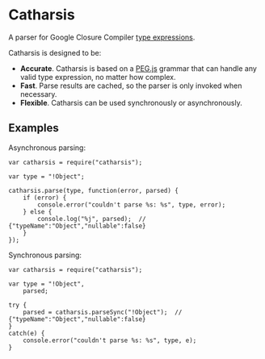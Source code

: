 # Catharsis

A parser for Google Closure Compiler
[type expressions](https://developers.google.com/closure/compiler/docs/js-for-compiler#types).

Catharsis is designed to be:

+ **Accurate**. Catharsis is based on a [PEG.js](http://pegjs.majda.cz/) grammar that can handle
any valid type expression, no matter how complex.
+ **Fast**. Parse results are cached, so the parser is only invoked when necessary.
+ **Flexible**. Catharsis can be used synchronously or asynchronously.


## Examples

Asynchronous parsing:

	var catharsis = require("catharsis");

	var type = "!Object";

	catharsis.parse(type, function(error, parsed) {
		if (error) {
			console.error("couldn't parse %s: %s", type, error);
		} else {
			console.log("%j", parsed);  // {"typeName":"Object","nullable":false}
		}
	});

Synchronous parsing:

	var catharsis = require("catharsis");

	var type = "!Object",
		parsed;

	try {
		parsed = catharsis.parseSync("!Object");  // {"typeName":"Object","nullable":false}
	}
	catch(e) {
		console.error("couldn't parse %s: %s", type, e);
	}
